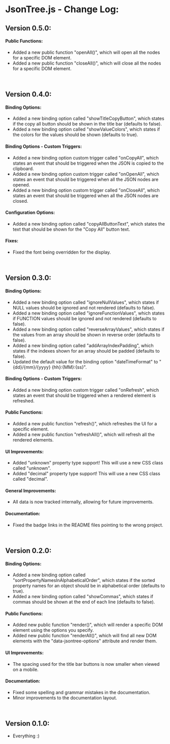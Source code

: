 # JsonTree.js - Change Log:

## Version 0.5.0:

#### **Public Functions:**
- Added a new public function "openAll()", which will open all the nodes for a specific DOM element.
- Added a new public function "closeAll()", which will close all the nodes for a specific DOM element.

<br>


## Version 0.4.0:

#### **Binding Options:**
- Added a new binding option called "showTitleCopyButton", which states if the copy all button should be shown in the title bar (defaults to false).
- Added a new binding option called "showValueColors", which states if the colors for the values should be shown (defaults to true).

#### **Binding Options - Custom Triggers:**
- Added a new binding option custom trigger called "onCopyAll", which states an event that should be triggered when the JSON is copied to the clipboard.
- Added a new binding option custom trigger called "onOpenAll", which states an event that should be triggered when all the JSON nodes are opened.
- Added a new binding option custom trigger called "onCloseAll", which states an event that should be triggered when all the JSON nodes are closed.

#### **Configuration Options:**
- Added a new binding option called "copyAllButtonText", which states the text that should be shown for the "Copy All" button text.

#### **Fixes:**
- Fixed the font being overridden for the display.

<br>


## Version 0.3.0:

#### **Binding Options:**
- Added a new binding option called "ignoreNullValues", which states if NULL values should be ignored and not rendered (defaults to false).
- Added a new binding option called "ignoreFunctionValues", which states if FUNCTION values should be ignored and not rendered (defaults to false).
- Added a new binding option called "reverseArrayValues", which states if the values from an array should be shown in reverse order (defaults to false).
- Added a new binding option called "addArrayIndexPadding", which states if the indexes shown for an array should be padded (defaults to false).
- Updated the default value for the binding option "dateTimeFormat" to "{dd}/{mm}/{yyyy} {hh}:{MM}:{ss}".

#### **Binding Options - Custom Triggers:**
- Added a new binding option custom trigger called "onRefresh", which states an event that should be triggered when a rendered element is refreshed.

#### **Public Functions:**
- Added a new public function "refresh()", which refreshes the UI for a specific element.
- Added a new public function "refreshAll()", which will refresh all the rendered elements.

#### **UI Improvements:**
- Added "unknown" property type support! This will use a new CSS class called "unknown".
- Added "decimal" property type support! This will use a new CSS class called "decimal".

#### **General Improvements:**
- All data is now tracked internally, allowing for future improvements.

#### **Documentation:**
- Fixed the badge links in the README files pointing to the wrong project.

<br>


## Version 0.2.0:

#### **Binding Options:**
- Added a new binding option called "sortPropertyNamesInAlphabeticalOrder", which states if the sorted property names for an object should be in alphabetical order (defaults to true).
- Added a new binding option called "showCommas", which states if commas should be shown at the end of each line (defaults to false).

#### **Public Functions:**
- Added new public function "render()", which will render a specific DOM element using the options you specify.
- Added new public function "renderAll()", which will find all new DOM elements with the "data-jsontree-options" attribute and render them.

#### **UI Improvements:**
- The spacing used for the title bar buttons is now smaller when viewed on a mobile.

#### **Documentation:**
- Fixed some spelling and grammar mistakes in the documentation.
- Minor improvements to the documentation layout.

<br>


## Version 0.1.0:
- Everything :)